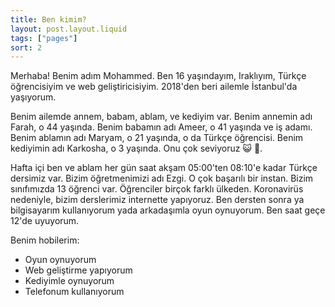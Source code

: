 ```yaml
---
title: Ben kimim?
layout: post.layout.liquid
tags: ["pages"]
sort: 2
---
```


Merhaba! Benim adım Mohammed. Ben 16 yaşındayım, Iraklıyım, Türkçe öğrencisiyim ve web geliştiricisiyim. 2018'den beri ailemle İstanbul'da yaşıyorum.

Benim ailemde annem, babam, ablam, ve kediyim var. Benim annemin adı Farah, o 44 yaşında. Benim babamın adı Ameer, o 41 yaşında ve iş adamı. Benim ablamın adı Maryam, o 21 yaşında, o da Türkçe öğrencisi. Benim kediyimin adı Karkosha, o 3 yaşında. Onu çok seviyoruz 😺 💙.

Hafta içi ben ve ablam her gün saat akşam 05:00'ten 08:10'e kadar Türkçe dersimiz var. Bizim öğretmenimizi adı Ezgi. O çok başarılı bir instan. Bizim sınıfımızda 13 öğrenci var. Öğrenciler birçok farklı ülkeden. Koronavirüs nedeniyle, bizim derslerimiz internette yapıyoruz. Ben dersten sonra ya bilgisayarım kullanıyorum yada arkadaşımla oyun oynuyorum. Ben saat geçe 12'de uyuyorum.

Benim hobilerim:

- Oyun oynuyorum
- Web geliştirme yapıyorum
- Kediyimle oynuyorum
- Telefonum kullanıyorum
